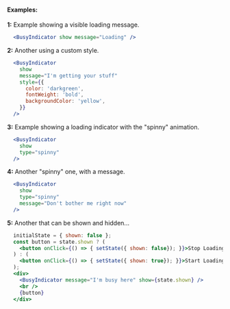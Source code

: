 #### Examples:

__1:__ Example showing a visible loading message.

```jsx
  <BusyIndicator show message="Loading" />
```

__2:__ Another using a custom style.

```jsx
  <BusyIndicator
    show
    message="I'm getting your stuff"
    style={{
      color: 'darkgreen',
      fontWeight: 'bold',
      backgroundColor: 'yellow',
    }}
  />
```

__3:__ Example showing a loading indicator with the "spinny" animation.

```jsx
  <BusyIndicator
    show
    type="spinny"
  />
```

__4:__ Another "spinny" one, with a message.

```jsx
  <BusyIndicator
    show
    type="spinny"
    message="Don't bother me right now"
  />
```

__5:__ Another that can be shown and hidden...

```jsx
  initialState = { shown: false };
  const button = state.shown ? (
    <button onClick={() => { setState({ shown: false}); }}>Stop Loading</button>
  ) : (
    <button onClick={() => { setState({ shown: true}); }}>Start Loading</button>
  );
  <div>
    <BusyIndicator message="I'm busy here" show={state.shown} />
    <br /> 
    {button}
  </div>
```
